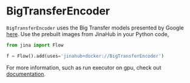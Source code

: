 # BigTransferEncoder

``BigTransferEncoder`` uses the Big Transfer models presented by Google [here]((https://github.com/google-research/big_transfer)).
Use the prebuilt images from JinaHub in your Python code,

```python
from jina import Flow

f = Flow().add(uses='jinahub+docker://BigTransferEncoder')
```

For more information, such as run executor on gpu, check out [documentation](https://docs.jina.ai/tutorials/gpu-executor/).
